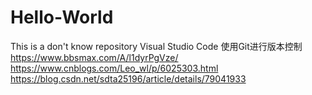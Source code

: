 # Hello-World
This is a don't know repository
Visual Studio Code 使用Git进行版本控制
https://www.bbsmax.com/A/l1dyrPgVze/
https://www.cnblogs.com/Leo_wl/p/6025303.html
https://blog.csdn.net/sdta25196/article/details/79041933
